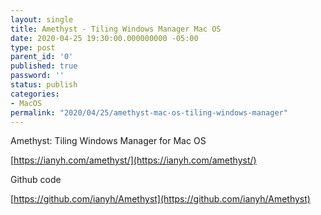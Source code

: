 ```yaml
---
layout: single
title: Amethyst - Tiling Windows Manager Mac OS
date: 2020-04-25 19:30:00.000000000 -05:00
type: post
parent_id: '0'
published: true
password: ''
status: publish
categories:
- MacOS
permalink: "2020/04/25/amethyst-mac-os-tiling-windows-manager"
---
```


Amethyst: Tiling Windows Manager for Mac OS

[https://ianyh.com/amethyst/](https://ianyh.com/amethyst/)

Github code

[https://github.com/ianyh/Amethyst](https://github.com/ianyh/Amethyst)